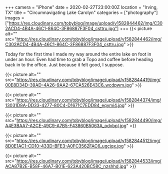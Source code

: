 +++
camera = "iPhone"
date = 2020-02-27T23:00:00Z
location = "Irving, TX"
title = "Circumnavigating Lake Carolyn"
categories = ["photography"]
images = ["https://res.cloudinary.com/tobyblog/image/upload/v1582844462/img/C302ACD4-4B4A-46C1-864C-3F86887F3F04_csttru.jpg"]
+++
{{< picture alt="" src="https://res.cloudinary.com/tobyblog/image/upload/v1582844462/img/C302ACD4-4B4A-46C1-864C-3F86887F3F04_csttru.jpg" >}}
<!--more-->
Today for the first time I made my way around the entire lake on foot in under an hour. Even had time to grab a Topo and coffee before heading back in to the office. Just because it felt good, I suppose. 
  
{{< picture alt="" src="https://res.cloudinary.com/tobyblog/image/upload/v1582844419/img/00E8D34D-39AD-4A26-9AA2-67CA526E43C6_wcdpwm.jpg" >}}

  
{{< picture alt="" src="https://res.cloudinary.com/tobyblog/image/upload/v1582844374/img/13031D8A-DD33-4277-80C4-D1671C7EDD84_eqymi4.jpg" >}}

{{< picture alt="" src="https://res.cloudinary.com/tobyblog/image/upload/v1582844490/img/A4E3BAA7-A2CE-49C9-A7B5-F43860B5063A_odvbpl.jpg" >}}

{{< picture alt="" src="https://res.cloudinary.com/tobyblog/image/upload/v1582844512/img/8D0E1AC1-CD10-433D-BFE3-A0FC3562FAC6_ugcjqx.jpg" >}}

{{< picture alt="" src="https://res.cloudinary.com/tobyblog/image/upload/v1582844533/img/ACA87B2E-B58F-46A7-B01E-623A420BC58C_nzshhd.jpg" >}}